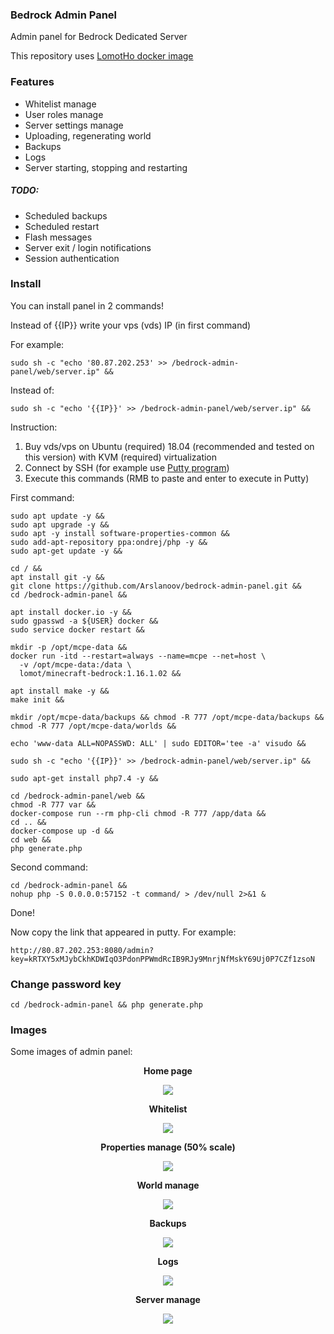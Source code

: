 ### Bedrock Admin Panel
Admin panel for Bedrock Dedicated Server

This repository uses [LomotHo docker image](https://github.com/LomotHo/minecraft-bedrock)

### Features

* Whitelist manage
* User roles manage
* Server settings manage
* Uploading, regenerating world
* Backups
* Logs
* Server starting, stopping and restarting

##### TODO:
* Scheduled backups
* Scheduled restart
* Flash messages
* Server exit / login notifications
* Session authentication

### Install

You can install panel in 2 commands!

Instead of {{IP}} write your vps (vds) IP (in first command)

For example:

    sudo sh -c "echo '80.87.202.253' >> /bedrock-admin-panel/web/server.ip" &&
    
Instead of:

    sudo sh -c "echo '{{IP}}' >> /bedrock-admin-panel/web/server.ip" &&

    
Instruction:
1. Buy vds/vps on Ubuntu (required) 18.04 (recommended and tested on this version) with KVM (required) virtualization
2. Connect by SSH (for example use [Putty program](https://www.putty.org/))
3. Execute this commands (RMB to paste and enter to execute in Putty)

First command:
    
    
    sudo apt update -y &&
    sudo apt upgrade -y &&
    sudo apt -y install software-properties-common &&
    sudo add-apt-repository ppa:ondrej/php -y &&
    sudo apt-get update -y &&
    
    cd / &&
    apt install git -y &&
    git clone https://github.com/Arslanoov/bedrock-admin-panel.git &&
    cd /bedrock-admin-panel &&
    
    apt install docker.io -y &&
    sudo gpasswd -a ${USER} docker &&
    sudo service docker restart &&
    
    mkdir -p /opt/mcpe-data &&
    docker run -itd --restart=always --name=mcpe --net=host \
      -v /opt/mcpe-data:/data \
      lomot/minecraft-bedrock:1.16.1.02 &&
    
    apt install make -y &&
    make init &&
    
    mkdir /opt/mcpe-data/backups && chmod -R 777 /opt/mcpe-data/backups &&
    chmod -R 777 /opt/mcpe-data/worlds &&
    
    echo 'www-data ALL=NOPASSWD: ALL' | sudo EDITOR='tee -a' visudo &&
    
    sudo sh -c "echo '{{IP}}' >> /bedrock-admin-panel/web/server.ip" &&
    
    sudo apt-get install php7.4 -y &&
    
    cd /bedrock-admin-panel/web &&
    chmod -R 777 var &&
    docker-compose run --rm php-cli chmod -R 777 /app/data &&
    cd .. &&
    docker-compose up -d &&
    cd web &&
    php generate.php
    
    
Second command:

    cd /bedrock-admin-panel &&
    nohup php -S 0.0.0.0:57152 -t command/ > /dev/null 2>&1 &
    
Done!

Now copy the link that appeared in putty. For example:

    http://80.87.202.253:8080/admin?key=kRTXY5xMJybCkhKDWIqO3PdonPPWmdRcIB9RJy9MnrjNfMskY69Uj0P7CZf1zsoN

### Change password key
    
    cd /bedrock-admin-panel && php generate.php

### Images

Some images of admin panel:

<p align="center"><b>Home page</b></p>
<p align="center">
    <img src="https://image.prntscr.com/image/D1UJz6OiSnu2ADK-jaz6Ew.png">
</p>

<p align="center"><b>Whitelist</b></p>
<p align="center">
    <img src="https://image.prntscr.com/image/pwR7_egETC2eafy0VAlNww.png">
</p>

<p align="center"><b>Properties manage (50% scale)</b></p>
<p align="center">
    <img src="https://image.prntscr.com/image/4t57eg8mRS_Y1E-UeBNCXQ.png">
</p>

<p align="center"><b>World manage</b></p>
<p align="center">
    <img src="https://image.prntscr.com/image/hljdoWFmSjKh35w_aweaSA.png">
</p>

<p align="center"><b>Backups</b></p>
<p align="center">
    <img src="https://image.prntscr.com/image/kjku2NJdSVq7Xtdw4SIMdA.png">
</p>

<p align="center"><b>Logs</b></p>
<p align="center">
    <img src="https://image.prntscr.com/image/n6MmmNxNRkWiWRapsDIMWg.png">
</p>

<p align="center"><b>Server manage</b></p>
<p align="center">
    <img src="https://image.prntscr.com/image/JpBHmnlhRMSuV4aiTj7qqQ.png">
</p>